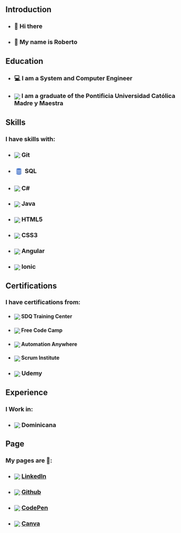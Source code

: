 ## Introduction

* ### 👋 Hi there

* ### 📛 My name is Roberto


## Education

* ### 💻 I am a System and Computer Engineer

* ### <img style="height:40px; vertical-align: middle;" src="https://upload.wikimedia.org/wikipedia/commons/thumb/2/25/EscudoPucmm.gif/800px-EscudoPucmm.gif"> I am a graduate of the Pontificia Universidad Católica Madre y Maestra


## Skills

### I have skills with:

* ### <img style="height:25px; vertical-align: middle;" src="https://git-scm.com/images/logos/downloads/Git-Icon-1788C.png"> Git

* ### <img style="height:25px; vertical-align: middle;" src="https://raw.githubusercontent.com/github/explore/80688e429a7d4ef2fca1e82350fe8e3517d3494d/topics/sql/sql.png"> SQL

* ### <img style="height:25px; vertical-align: middle;" src="https://upload.wikimedia.org/wikipedia/commons/4/4f/Csharp_Logo.png"> C# 

* ### <img style="height:25px; vertical-align: middle;" src="https://i.pinimg.com/originals/79/5e/bb/795ebb5f4a470cd7242136237f61fc53.png"> Java

* ### <img style="height:25px; vertical-align: middle;" src="https://upload.wikimedia.org/wikipedia/commons/thumb/6/61/HTML5_logo_and_wordmark.svg/2048px-HTML5_logo_and_wordmark.svg.png"> HTML5

* ### <img style="height:25px; vertical-align: middle;" src="https://upload.wikimedia.org/wikipedia/commons/thumb/d/d5/CSS3_logo_and_wordmark.svg/1452px-CSS3_logo_and_wordmark.svg.png"> CSS3

* ### <img style="height:25px; vertical-align: middle;" src="https://upload.wikimedia.org/wikipedia/commons/thumb/c/cf/Angular_full_color_logo.svg/2048px-Angular_full_color_logo.svg.png"> Angular

* ### <img style="height:25px; vertical-align: middle;" src="https://cdn.iconscout.com/icon/free/png-256/ionic-3521510-2945013.png?f=webp&w=128"> Ionic


## Certifications

### I have certifications from:

* #### <img style="height:25px; vertical-align: middle;" src="https://media.licdn.com/dms/image/C4E0BAQFm04bZsiHGBg/company-logo_200_200/0/1579107331432?e=2147483647&v=beta&t=14-TMISkjBEaYiG7RA8hsRg6QdYj8akST8l6g8zQBLQ"> SDQ Training Center 

* #### <img style="height:25px; vertical-align: middle;" src="https://global.discourse-cdn.com/freecodecamp/original/3X/0/d/0dfd4cee71326b4221fa2894f3429390af28c481.png"> Free Code Camp

* #### <img style="height:25px; vertical-align: middle;" src="https://pbs.twimg.com/profile_images/1046888625424687104/G-XuXLML_400x400.jpg"> Automation Anywhere 

* #### <img style="height:25px; vertical-align: middle;" src="https://mir-s3-cdn-cf.behance.net/user/115/506a80486420707.5e3af64ab292c.jpg"> Scrum Institute

* ### <img style="height:25px; vertical-align: middle;" src="https://pbs.twimg.com/profile_images/1415325668787855361/nxZY4zVv_400x400.png"> Udemy


## Experience

### I Work in: 

* ### <img style="height:40px; vertical-align: middle;" src="https://www.gbm.net/wp-content/themes/baum-child/assets/images/logo-default.svg"> Dominicana


## Page

### My pages are 📝: 
* ### <img style="height:25px; vertical-align: middle;" src="https://upload.wikimedia.org/wikipedia/commons/c/ca/LinkedIn_logo_initials.png"> [LinkedIn](https://linkedin.com/in/robertokepp)

* ### <img style="height:25px; vertical-align: middle;" src="https://upload.wikimedia.org/wikipedia/commons/thumb/a/ae/Github-desktop-logo-symbol.svg/1024px-Github-desktop-logo-symbol.svg.png"> [Github](https://github.com/robertokepp) 

* ### <img style="height:25px; vertical-align: middle;" src="https://cdn-icons-png.flaticon.com/512/1626/1626319.png"> [CodePen](https://codepen.io/robertokepp)

* ### <img style="height:25px; vertical-align: middle;" src="https://upload.wikimedia.org/wikipedia/commons/7/74/Canva_logo.png"> [Canva](https://robertokepp.my.canva.site) 
